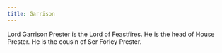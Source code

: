 ```yaml
---
title: Garrison
---
```


Lord Garrison Prester is the Lord of Feastfires. He is the head of House Prester. He is the cousin of Ser Forley Prester.


